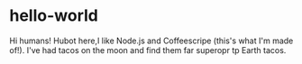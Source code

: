 # hello-world

Hi humans!
Hubot here,I like Node.js and Coffeescripe (this's what I'm made of!).
I've had tacos on the moon and find them far superopr tp Earth tacos.
